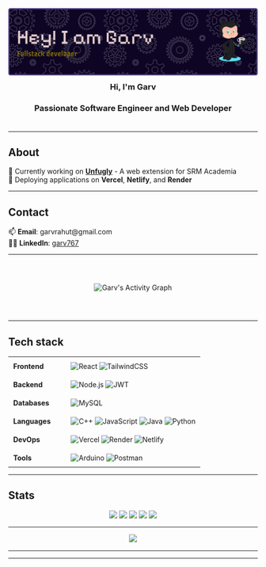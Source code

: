 

<div align="center">
  <img 
    src="https://github.com/Garv767/Garv767/blob/8cbff7680b6cc93eee0db2538783b7478140e8bb/assets/Garv%20Rahut.png" 
    alt="Garv Rahut" 
    style="width: 800px; height: auto;" 
  />
</div>

<h3 align="center" style="border-bottom: none; margin: 10px 0;">Hi, I'm Garv</h3>

<h3 align="center">
  Passionate <strong>Software Engineer</strong> and <strong>Web Developer</strong>
  <br>
  <!-- <em>Creating the unimaginable</em>-->
  <br>
  <hr>
</h3>

## About

<ul style="list-style: none; padding-left: 0;">
  <li>🔭 Currently working on <strong><a href="https://github.com/Garv767/Unfugly">Unfugly</a></strong> - A web extension for SRM Academia</li>
  <li>🚀 Deploying applications on <strong>Vercel</strong>, <strong>Netlify</strong>, and <strong>Render</strong></li>
</ul>

<hr>

## Contact
<ul style="list-style: none; padding-left: 0;">
  <li>📫 <strong>Email</strong>: garvrahut@gmail.com</li>
  <li>🧑‍💼 <strong>LinkedIn</strong>: <a href="https://www.linkedin.com/in/garv767/"> garv767</a></li>
</ul>

<hr>

<div align="center" style="padding: 30px">

![Garv's Activity Graph](https://github-readme-activity-graph.vercel.app/graph?username=Garv767&theme=github-compact&hide_border=false)

</div>

<hr>

## Tech stack

<table align="center" style="width: 100%; min-width: 600px; border-spacing: 15px;">
  <tr>
    <td style="width: 30%; vertical-align: top; padding: 10px;">
      <strong>Frontend</strong>
    </td>
    <td style="width: 70%; vertical-align: top; padding: 10px;">
      <img src="https://img.shields.io/badge/react-%2320232a.svg?style=flat&logo=react&logoColor=%2361DAFB" alt="React" />
      <img src="https://img.shields.io/badge/tailwindcss-%2338B2AC.svg?style=flat&logo=tailwind-css&logoColor=white" alt="TailwindCSS" />      
    </td>
  </tr>
  <tr>
    <td style="width: 30%; vertical-align: top; padding: 10px;">
      <strong>Backend</strong>
    </td>
    <td style="width: 70%; vertical-align: top; padding: 10px;">
      <img src="https://img.shields.io/badge/node.js-6DA55F?style=flat&logo=node.js&logoColor=white" alt="Node.js" />
      <img src="https://img.shields.io/badge/JWT-black?style=flat&logo=JSON%20web%20tokens" alt="JWT" />
    </td>
  </tr>
  <tr>
    <td style="width: 30%; vertical-align: top; padding: 10px;">
      <strong>Databases</strong>
    </td>
    <td style="width: 70%; vertical-align: top; padding: 10px;">
      <img src="https://img.shields.io/badge/mysql-4479A1.svg?style=flat&logo=mysql&logoColor=white" alt="MySQL" />
    </td>
  </tr>
  <tr>
    <td style="width: 30%; vertical-align: top; padding: 10px;">
      <strong>Languages</strong>
    </td>
    <td style="width: 70%; vertical-align: top; padding: 10px;">
      <img src="https://img.shields.io/badge/c++-%2300599C.svg?style=flat&logo=c%2B%2B&logoColor=white" alt="C++" />
      <img src="https://img.shields.io/badge/javascript-%23323330.svg?style=flat&logo=javascript&logoColor=%23F7DF1E" alt="JavaScript" />
      <img src="https://img.shields.io/badge/java-%23ED8B00.svg?style=flat&logo=openjdk&logoColor=white" alt="Java" />
      <img src="https://img.shields.io/badge/python-3670A0?style=flat&logo=python&logoColor=ffdd54" alt="Python" />
    </td>
  </tr>
  <tr>
    <td style="width: 30%; vertical-align: top; padding: 10px;">
      <strong>DevOps</strong>
    </td>
    <td style="width: 70%; vertical-align: top; padding: 10px;">
      <img src="https://img.shields.io/badge/vercel-%23000000.svg?style=flat&logo=vercel&logoColor=white" alt="Vercel" />
      <img src="https://img.shields.io/badge/Render-%46E3B7.svg?style=flat&logo=render&logoColor=white" alt="Render" />
      <img src="https://img.shields.io/badge/netlify-%23000000.svg?style=flat&logo=netlify&logoColor=#00C7B7" alt="Netlify" />
    </td>
  </tr>
  <tr>
    <td style="width: 30%; vertical-align: top; padding: 10px;">
      <strong>Tools</strong>
    </td>
    <td style="width: 70%; vertical-align: top; padding: 10px;">
      <img src="https://img.shields.io/badge/-Arduino-00979D?style=flat&logo=Arduino&logoColor=white" alt="Arduino" />
      <img src="https://img.shields.io/badge/Postman-FF6C37?style=flat&logo=postman&logoColor=white" alt="Postman" />
    </td>
  </tr>
</table>

---


## Stats

<div align="center">

![](http://github-profile-summary-cards.vercel.app/api/cards/profile-details?username=Garv767&theme=blueberry)
![](http://github-profile-summary-cards.vercel.app/api/cards/repos-per-language?username=Garv767&theme=blueberry)
![](http://github-profile-summary-cards.vercel.app/api/cards/most-commit-language?username=Garv767&theme=blueberry)
![](http://github-profile-summary-cards.vercel.app/api/cards/stats?username=Garv767&theme=blueberry)
![](http://github-profile-summary-cards.vercel.app/api/cards/productive-time?username=Garv767&theme=blueberry&utcOffset=8)

</div>

<hr>


<div align="center">

![](https://github-profile-trophy.vercel.app/?username=Garv767&theme=tokyonight&column=-1)

</div>

<hr>

<!--<div align="center">

[![](https://holopin.me/Garv767)](https://holopin.io/@Garv767)

</div>-->

---
